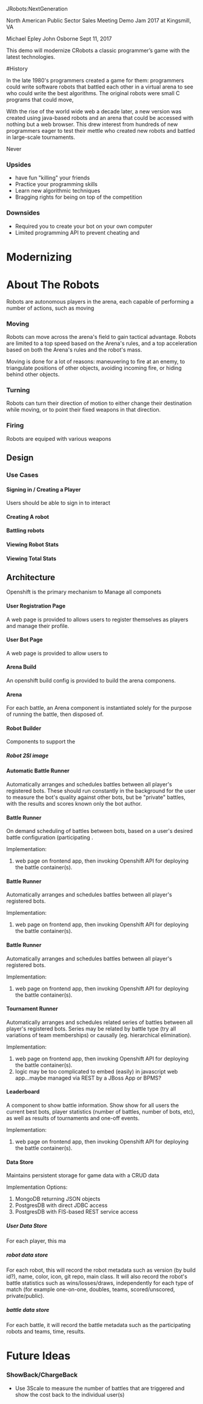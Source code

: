JRobots:NextGeneration


North American Public Sector Sales Meeting
Demo Jam 2017
at Kingsmill, VA

Michael Epley
John Osborne
Sept 11, 2017

This demo will modernize CRobots a classic programmer’s game with the latest technologies. 

#History

In the late 1980's programmers created a game for them: programmers could write software robots that battled each other in a virtual arena to see who could write the best algorithms. The original robots were small C programs that could move, 

With the rise of the world wide web a decade later, a new version was created using java-based robots and an arena that could be accessed with nothing but a web browser. This drew interest from hundreds of new programmers eager to test their mettle who created new robots and battled in large-scale tournaments.

Never

### Upsides

* have fun "killing" your friends
* Practice your programming skills
* Learn new algorithmic techniques
* Bragging rights for being on top of the competition

### Downsides

* Required you to create your bot on your own computer
* Limited programming API to prevent cheating and 


# Modernizing



# About The Robots

Robots are autonomous players in the arena, each capable of performing a number of actions, such as moving

### Moving

Robots can move across the arena's field to gain tactical advantage. Robots are limited to a top speed based on the Arena's rules, and a top acceleration based on both the Arena's rules and the robot's mass.

Moving is done for a lot of reasons: maneuvering to fire at an enemy, to triangulate positions of other objects, avoiding incoming fire, or hiding behind other objects.

### Turning

Robots can turn their direction of motion to either change their destination while moving, or to point their fixed weapons in that direction.

### Firing

Robots are equiped with various weapons

## Design

### Use Cases

#### Signing in / Creating a Player

Users should be able to sign in to interact

#### Creating A robot

#### Battling robots

#### Viewing Robot Stats

#### Viewing Total Stats

## Architecture

Openshift is the primary mechanism to Manage all componets

#### User Registration Page

A web page is provided to allows users to register themselves as players and manage their profile.

#### User Bot Page

A web page is provided to allow users to

#### Arena Build

An openshift build config is provided to build the arena componens.

#### Arena 

For each battle, an Arena component is instantiated solely for the purpose of running the battle, then disposed of.  

#### Robot Builder

Components to support the

##### Robot 2SI image

#### Automatic Battle Runner

Automatically arranges and schedules battles between all player's registered bots. These should run constantly in the background for the user to measure the bot's quality against other bots, but be "private" battles, with the results and scores known only the bot author.

#### Battle Runner

On demand scheduling of battles between bots, based on a user's desired battle configuration (participating .

Implementation:
1. web page on frontend app, then invoking Openshift API for deploying the battle container(s).

#### Battle Runner

Automatically arranges and schedules battles between all player's registered bots.

Implementation:
1. web page on frontend app, then invoking Openshift API for deploying the battle container(s).

#### Battle Runner

Automatically arranges and schedules battles between all player's registered bots.

Implementation:
1. web page on frontend app, then invoking Openshift API for deploying the battle container(s).

#### Tournament Runner

Automatically arranges and schedules related series of battles between all player's registered bots. Series may be related by battle type (try all variations of team memberships) or causally (eg. hierarchical elimination).

Implementation:
1. web page on frontend app, then invoking Openshift API for deploying the battle container(s).
2. logic may be too complicated to embed (easily) in javascript web app...maybe managed via REST by a JBoss App or BPMS?

#### Leaderboard

A component to show battle information. Show show for all users the current best bots, player statistics (number of battles, number of bots, etc), as well as results of tournaments and one-off events.

Implementation:
1. web page on frontend app, then invoking Openshift API for deploying the battle container(s).

#### Data Store

Maintains persistent storage for game data with a CRUD data 

Implementation Options:
1. MongoDB returning JSON objects
2. PostgresDB with direct JDBC access
3. PostgresDB with FIS-based REST service access

##### User Data Store

For each player, this ma

##### robot data store

For each robot, this will record the robot metadata such as version (by build id?), name, color, icon, git repo, main class. It will also record the robot's battle statistics such as wins/losses/draws, independently for each type of match (for example one-on-one, doubles, teams, scored/unscored, private/public). 

##### battle data store

For each battle, it will record the battle metadata such as the participating robots and teams, time, results.


# Future Ideas

### ShowBack/ChargeBack

* Use 3Scale to measure the number of battles that are triggered and show the cost back to the individual user(s)


